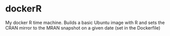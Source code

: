 # dockerR

My docker R time machine. Builds a basic Ubuntu image with R and sets the CRAN mirror to the MRAN snapshot on a given date (set in the Dockerfile)
